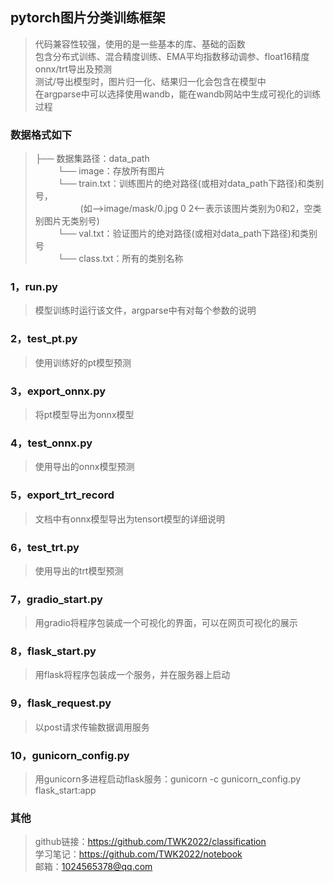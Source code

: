 ## pytorch图片分类训练框架
>代码兼容性较强，使用的是一些基本的库、基础的函数  
>包含分布式训练、混合精度训练、EMA平均指数移动调参、float16精度onnx/trt导出及预测   
>测试/导出模型时，图片归一化、结果归一化会包含在模型中  
>在argparse中可以选择使用wandb，能在wandb网站中生成可视化的训练过程  
### 数据格式如下  
>├── 数据集路径：data_path  
>&emsp; &emsp; └── image：存放所有图片  
>&emsp; &emsp; └── train.txt：训练图片的绝对路径(或相对data_path下路径)和类别号，  
>&emsp; &emsp; &emsp; &emsp; (如-->image/mask/0.jpg 0 2<--表示该图片类别为0和2，空类别图片无类别号)  
>&emsp; &emsp; └── val.txt：验证图片的绝对路径(或相对data_path下路径)和类别号  
>&emsp; &emsp; └── class.txt：所有的类别名称  
### 1，run.py
>模型训练时运行该文件，argparse中有对每个参数的说明
### 2，test_pt.py
>使用训练好的pt模型预测
### 3，export_onnx.py
>将pt模型导出为onnx模型
### 4，test_onnx.py
>使用导出的onnx模型预测
### 5，export_trt_record
>文档中有onnx模型导出为tensort模型的详细说明
### 6，test_trt.py
>使用导出的trt模型预测
### 7，gradio_start.py
>用gradio将程序包装成一个可视化的界面，可以在网页可视化的展示
### 8，flask_start.py
>用flask将程序包装成一个服务，并在服务器上启动
### 9，flask_request.py
>以post请求传输数据调用服务
### 10，gunicorn_config.py
>用gunicorn多进程启动flask服务：gunicorn -c gunicorn_config.py flask_start:app
### 其他
>github链接：https://github.com/TWK2022/classification  
>学习笔记：https://github.com/TWK2022/notebook  
>邮箱：1024565378@qq.com